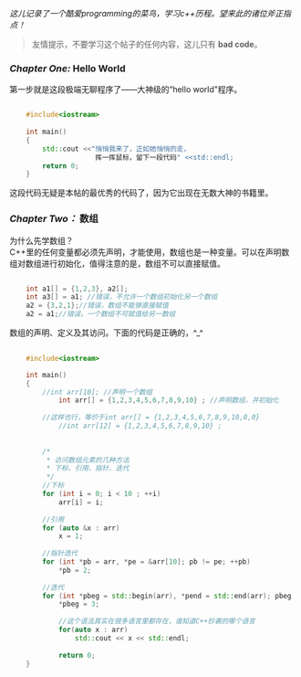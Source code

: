 
*这儿记录了一个酷爱programming的菜鸟，学习c++历程。望来此的诸位斧正指点！*
>友情提示，不要学习这个帖子的任何内容，这儿只有 <b>bad code</b>。 

### *Chapter One:*  Hello World   ###
第一步就是这段极端无聊程序了——大神级的“hello world"程序。  
```C++ 

    #include<iostream>
    
    int main()
    {
    	std::cout <<"悄悄我来了，正如她悄悄的走，  
                     挥一挥鼠标，留下一段代码" <<std::endl;
    	return 0;
    }

```    
这段代码无疑是本帖的最优秀的代码了，因为它出现在无数大神的书籍里。

### *Chapter Two：* 数组 ###
为什么先学数组？  
C++里的任何变量都必须先声明，才能使用，数组也是一种变量。可以在声明数组对数组进行初始化，值得注意的是，数组不可以直接赋值。

```C++

    int a1[] = {1,2,3}, a2[];
    int a3[] = a1; //错误，不允许一个数组初始化另一个数组
    a2 = {3,2,1};//错误，数组不能够直接赋值
    a2 = a1;//错误，一个数组不可赋值给另一数组

```

数组的声明、定义及其访问。下面的代码是正确的，^_^

```C++   
    
    #include<iostream>

	int main()
	{
		//int arr[10]; //声明一个数组
	        int arr[] = {1,2,3,4,5,6,7,8,9,10} ; //声明数组，并初始化
	        
		//这样也行，等价于int arr[] = {1,2,3,4,5,6,7,8,9,10,0,0}
	        //int arr[12] = {1,2,3,4,5,6,7,8,9,10} ; 
	       
	       	
		/*
		 * 访问数组元素的几种方法
		 * 下标、引用、指针、迭代
		 */
		//下标
		for (int i = 0; i < 10 ; ++i)
			arr[i] = i;
			
		//引用
		for (auto &x : arr)
			x = 1;
	
		//指针迭代
		for (int *pb = arr, *pe = &arr[10]; pb != pe; ++pb)
			*pb = 2;
	
		//迭代
		for (int *pbeg = std::begin(arr), *pend = std::end(arr); pbeg != pend; ++pbeg)
			*pbeg = 3;
		
	        //这个语法其实在很多语言里都存在，谁知道C++抄袭的哪个语言
	        for(auto x : arr)
	        	std::cout << x << std::endl; 
		
	        return 0;
	}

```


